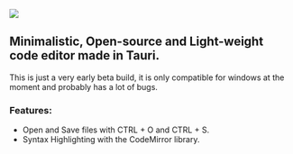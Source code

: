 ![](https://i.ibb.co/7VB0T2J/image.png)
## Minimalistic, Open-source and Light-weight code editor made in Tauri.

This is just a very early beta build, it is only compatible for windows at the moment and probably has a lot of bugs.


### Features:

- Open and Save files with CTRL + O and CTRL + S.
- Syntax Highlighting with the CodeMirror library.

